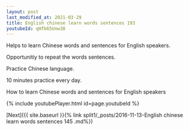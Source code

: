 ```yaml
---
layout: post
last_modified_at: 2021-03-29
title: English chinese learn words sentences 193 
youtubeId: qHfb65Unw38
---
```

 
 
Helps to learn Chinese words and sentences for English speakers.

Opportunitiy to repeat the words sentences. 

Practice Chinese language. 
 
10 minutes practice every day. 
 
How to learn Chinese words and sentences for English speakers 
 
{% include youtubePlayer.html id=page.youtubeId %}
 
 
[Next]({{ site.baseurl }}{% link  split1/_posts/2016-11-13-English chinese learn words sentences 145 .md%})
 
